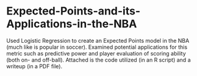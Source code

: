 # Expected-Points-and-its-Applications-in-the-NBA
Used Logistic Regression to create an Expected Points model in the NBA (much like is popular in soccer). Examined potential applications for this metric such as predictive power and player evaluation of scoring ability (both on- and off-ball). Attached is the code utilized (in an R script) and a writeup (in a PDF file).
